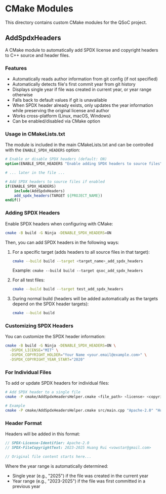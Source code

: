 # CMake Modules

This directory contains custom CMake modules for the QSoC project.

## AddSpdxHeaders

A CMake module to automatically add SPDX license and copyright headers to C++ source and header files.

### Features

- Automatically reads author information from git config (if not specified)
- Automatically detects file's first commit year from git history
- Displays single year if file was created in current year, or year range otherwise
- Falls back to default values if git is unavailable
- When SPDX header already exists, only updates the year information while preserving the original license and author
- Works cross-platform (Linux, macOS, Windows)
- Can be enabled/disabled via CMake option

### Usage in CMakeLists.txt

The module is included in the main CMakeLists.txt and can be controlled with the `ENABLE_SPDX_HEADERS` option:

```cmake
# Enable or disable SPDX headers (default: ON)
option(ENABLE_SPDX_HEADERS "Enable adding SPDX headers to source files" ON)

# ... later in the file ...

# Add SPDX headers to source files if enabled
if(ENABLE_SPDX_HEADERS)
    include(AddSpdxHeaders)
    add_spdx_headers(TARGET ${PROJECT_NAME})
endif()
```

### Adding SPDX Headers

Enable SPDX headers when configuring with CMake:

```bash
cmake -B build -G Ninja -DENABLE_SPDX_HEADERS=ON
```

Then, you can add SPDX headers in the following ways:

1. For a specific target (adds headers to all source files in that target):

   ```bash
   cmake --build build --target <target_name>_add_spdx_headers
   ```

   Example: `cmake --build build --target qsoc_add_spdx_headers`

2. For all test files:

   ```bash
   cmake --build build --target test_add_spdx_headers
   ```

3. During normal build (headers will be added automatically as the targets depend on the SPDX header targets):

   ```bash
   cmake --build build
   ```

### Customizing SPDX Headers

You can customize the SPDX header information:

```bash
cmake -B build -G Ninja -DENABLE_SPDX_HEADERS=ON \
  -DSPDX_LICENSE="MIT" \
  -DSPDX_COPYRIGHT_HOLDER="Your Name <your.email@example.com>" \
  -DSPDX_COPYRIGHT_YEAR_START="2020"
```

### For Individual Files

To add or update SPDX headers for individual files:

```bash
# Add SPDX header to a single file
cmake -P cmake/AddSpdxHeadersHelper.cmake <file_path> <license> <copyright_holder> <copyright_year>

# Example
cmake -P cmake/AddSpdxHeadersHelper.cmake src/main.cpp "Apache-2.0" "Huang Rui <vowstar@gmail.com>" "2023-2025"
```

### Header Format

Headers will be added in this format:

```cpp
// SPDX-License-Identifier: Apache-2.0
// SPDX-FileCopyrightText: 2023-2025 Huang Rui <vowstar@gmail.com>

// Original file content starts here...
```

Where the year range is automatically determined:

- Single year (e.g., "2025") if the file was created in the current year
- Year range (e.g., "2023-2025") if the file was first committed in a previous year
